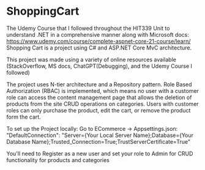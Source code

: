 # ShoppingCart
The Udemy Course that I followed throughout the HIT339 Unit to understand .NET  in a comprehensive manner along with Microsoft docs: https://www.udemy.com/course/complete-aspnet-core-21-course/learn/ 
Shopping Cart is a project using C# and ASP.NET Core MvC architecture.

This project was made using a variety of online resources available (StackOverflow, MS docs, ChatGPT(Debugging), and the Udemy Course I followed)

The project uses N-tier architecture and a Repository pattern. 
Role Based Authorization (RBAC) is implemented, which means no user with a customer role can access the content management page that allows the deletion of products from the site CRUD operations on categories. Users with customer roles can only purchase the product, edit the cart, or remove the product form the cart.

To set up the Project locally:
Go to ECommerce -> Appsettings.json:
  "DefaultConnection": "Server={Your Local Server Name};Database={Your Database Name};Trusted_Connection=True;TrustServerCertificate=True"
   
You'll need to Register as a new user and set your role to Admin for CRUD functionality for products and categories
